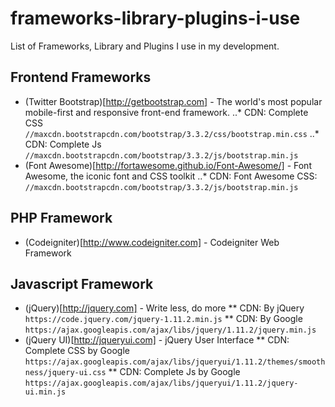 # frameworks-library-plugins-i-use
List of Frameworks, Library and Plugins I use in my development.


## Frontend Frameworks
* (Twitter Bootstrap)[http://getbootstrap.com] - The world's most popular mobile-first and responsive front-end framework.
..* CDN: Complete CSS `//maxcdn.bootstrapcdn.com/bootstrap/3.3.2/css/bootstrap.min.css`
..* CDN: Complete Js `//maxcdn.bootstrapcdn.com/bootstrap/3.3.2/js/bootstrap.min.js`
* (Font Awesome)[http://fortawesome.github.io/Font-Awesome/] - Font Awesome, the iconic font and CSS toolkit
..* CDN: Font Awesome CSS: `//maxcdn.bootstrapcdn.com/bootstrap/3.3.2/js/bootstrap.min.js`

## PHP Framework
* (Codeigniter)[http://www.codeigniter.com] - Codeigniter Web Framework

## Javascript Framework
* (jQuery)[http://jquery.com] - Write less, do more
** CDN: By jQuery `https://code.jquery.com/jquery-1.11.2.min.js`
** CDN: By Google `https://ajax.googleapis.com/ajax/libs/jquery/1.11.2/jquery.min.js`
* (jQuery UI)[http://jqueryui.com] - jQuery User Interface
** CDN: Complete CSS by Google `https://ajax.googleapis.com/ajax/libs/jqueryui/1.11.2/themes/smoothness/jquery-ui.css`
** CDN: Complete Js by Google `https://ajax.googleapis.com/ajax/libs/jqueryui/1.11.2/jquery-ui.min.js`
